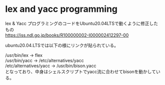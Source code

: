 # lex and yacc programming  
lex & Yacc プログラミングのコードをUbuntu20.04LTSで動くように修正したもの  
https://iss.ndl.go.jp/books/R100000002-I000002412297-00  

ubuntu20.04.LTSでは以下の様にリンクが貼られている。  

/usr/bin/lex -> flex  
/usr/bin/yacc -> /etc/alternatives/yacc  
/etc/alternatives/yacc -> /usr/bin/bison.yacc  
となっており、中身はシェルスクリプトでyacc流に合わせてbisonを動かしている。  
